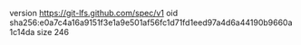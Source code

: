 version https://git-lfs.github.com/spec/v1
oid sha256:e0a7c4a16a9151f3e1a9e501af56fc1d71fd1eed97a4d6a44190b9660a1c14da
size 246

